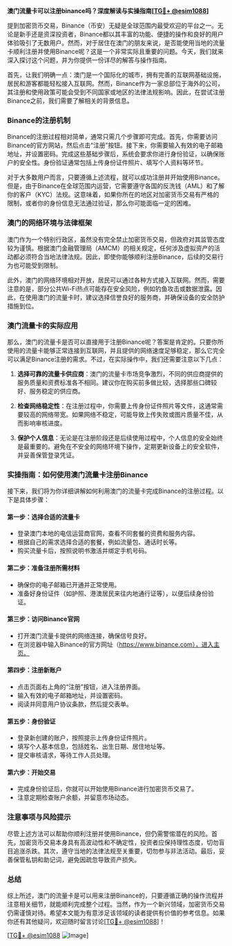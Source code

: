 **澳门流量卡可以注册binance吗？深度解读与实操指南[[TG💪+ @esim1088](https://t.me/s/esim1088)]**

提到加密货币交易，Binance（币安）无疑是全球范围内最受欢迎的平台之一。无论是新手还是资深投资者，Binance都以其丰富的功能、便捷的操作和良好的用户体验吸引了无数用户。然而，对于居住在澳门的朋友来说，是否能使用当地的流量卡顺利注册并使用Binance呢？这是一个非常实际且重要的问题。今天，我们就来深入探讨这个问题，并为你提供一份详尽的解答与操作指南。

首先，让我们明确一点：澳门是一个国际化的城市，拥有完善的互联网基础设施，居民和游客都能轻松接入互联网。然而，Binance作为一家总部位于海外的公司，其注册和使用政策可能会受到不同国家或地区的法律法规影响。因此，在尝试注册Binance之前，我们需要了解相关的背景信息。

### Binance的注册机制

Binance的注册过程相对简单，通常只需几个步骤即可完成。首先，你需要访问Binance的官方网站，然后点击“注册”按钮。接下来，你需要输入有效的电子邮箱地址，并设置密码。完成这些基础步骤后，系统会要求你进行身份验证，以确保账户的安全性。身份验证通常包括上传身份证件照片、填写个人资料等环节。

对于大多数用户而言，只要遵循上述流程，就可以成功注册并开始使用Binance。但是，由于Binance在全球范围内运营，它需要遵守各国的反洗钱（AML）和了解你的客户（KYC）法规。这意味着，如果你所在的地区对加密货币交易有严格的限制，或者你的身份信息无法通过验证，那么你可能面临一定的困难。

### 澳门的网络环境与法律框架

澳门作为一个特别行政区，虽然没有完全禁止加密货币交易，但政府对其监管态度较为谨慎。根据澳门金融管理局（AMCM）的相关规定，任何涉及虚拟资产的活动都必须符合当地法律法规。因此，即使你能够顺利注册Binance，后续的交易行为也可能受到限制。

此外，澳门的网络环境相对开放，居民可以通过各种方式接入互联网。然而，需要注意的是，部分公共Wi-Fi热点可能存在安全风险，例如钓鱼攻击或数据泄露。因此，在使用澳门的流量卡时，建议选择信誉良好的服务商，并确保设备的安全防护措施到位。

### 澳门流量卡的实际应用

那么，澳门的流量卡是否可以直接用于注册Binance呢？答案是肯定的。只要你所使用的流量卡能够正常连接到互联网，并且提供的网络速度足够稳定，那么它完全可以满足Binance注册的需求。不过，在实际操作中，我们还需要注意以下几点：

1. **选择可靠的流量卡供应商**：澳门的流量卡市场竞争激烈，不同的供应商提供的服务质量和资费标准各不相同。建议你在购买前多做比较，选择那些口碑较好、服务稳定的供应商。

2. **检查网络稳定性**：在注册过程中，你需要上传身份证件照片等文件，这通常需要较高的网络带宽。如果网络不稳定，可能导致上传失败或图片质量不佳，从而影响审核进度。

3. **保护个人信息**：无论是在注册阶段还是后续使用过程中，个人信息的安全始终是最重要的。避免在不安全的网络环境下操作，定期更新设备上的安全软件，并妥善保管登录凭证。

### 实操指南：如何使用澳门流量卡注册Binance

接下来，我们将为你详细讲解如何利用澳门的流量卡完成Binance的注册过程。以下是具体步骤：

#### 第一步：选择合适的流量卡
- 登录澳门本地的电信运营商官网，查看不同套餐的资费和服务内容。
- 根据自己的需求选择合适的套餐，例如流量包、通话时长等。
- 购买流量卡后，按照说明书激活并绑定手机号码。

#### 第二步：准备注册所需材料
- 确保你的电子邮箱已开通并正常使用。
- 准备好身份证件（如护照、港澳居民来往内地通行证等），以便后续身份验证。

#### 第三步：访问Binance官网
- 打开澳门流量卡提供的网络连接，确保信号良好。
- 在浏览器中输入Binance的官方网址（https://www.binance.com），进入主页。

#### 第四步：注册新账户
- 点击页面右上角的“注册”按钮，进入注册界面。
- 输入有效的电子邮箱地址，并设置密码。
- 阅读并同意用户协议条款，然后提交表单。

#### 第五步：身份验证
- 登录新创建的账户，按照提示上传身份证件照片。
- 填写个人基本信息，包括姓名、出生日期、居住地址等。
- 提交审核请求，等待工作人员处理。

#### 第六步：开始交易
- 完成身份验证后，你就可以开始使用Binance进行加密货币交易了。
- 注意定期检查账户余额，并留意市场动态。

### 注意事项与风险提示

尽管上述方法可以帮助你顺利注册并使用Binance，但仍需警惕潜在的风险。首先，加密货币交易本身具有高波动性和不确定性，投资者应保持理性态度，切勿盲目追涨杀跌。其次，遵守当地的法律法规至关重要，切勿参与非法活动。最后，妥善保管私钥和助记词，避免因疏忽导致资产损失。

### 总结

综上所述，澳门的流量卡是可以用来注册Binance的，只要遵循正确的操作流程并注意相关细节，就能顺利完成整个过程。当然，作为一个新兴领域，加密货币交易仍需谨慎对待。希望本文能为有意涉足该领域的读者提供有价值的参考信息。如果你还有其他疑问，欢迎随时留言讨论[[TG💪+ @esim1088](https://t.me/s/esim1088)]！

[[TG💪+ @esim1088](https://t.me/s/esim1088) ![Image](https://i.postimg.cc/4NQfJmqS/Snipaste-2025-05-13-00-14-12.png)]